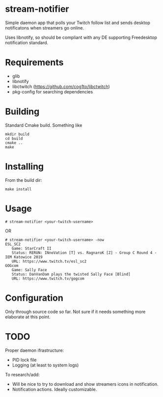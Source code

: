 # stream-notifier

Simple daemon app that polls your Twitch follow list and sends desktop notificatons when streamers go online.

Uses libnotify, so should be compliant with any DE supporting Freedesktop notification standard.

# Requirements

- glib
- libnotify
- libctwitch (https://github.com/cog1to/libctwitch)
- pkg-config for searching dependencies

# Building

Standard Cmake build. Something like

```
mkdir build
cd build
cmake ..
make
```

# Installing

From the build dir:

`make install`

# Usage

`# stream-notifier <your-twitch-username>`

OR

```
# stream-notifier <your-twitch-username> -now
ESL_SC2
   Game: StarCraft II
   Status: RERUN: INnoVation [T] vs. RagnaroK [Z] - Group C Round 4 - IEM Katowice 2019
   URL: https://www.twitch.tv/esl_sc2
GOGcom
   Game: Sally Face
   Status: DanVanDam plays the twisted Sally Face [Blind]
   URL: https://www.twitch.tv/gogcom
```

# Configuration

Only through source code so far. Not sure if it needs something more elaborate at this point.

# TODO

Proper daemon ifrastructure:

- PID lock file
- Logging (at least to system logs)

To research/add:

- Will be nice to try to download and show streamers icons in notification.
- Notification actions. Ideally customizable.

